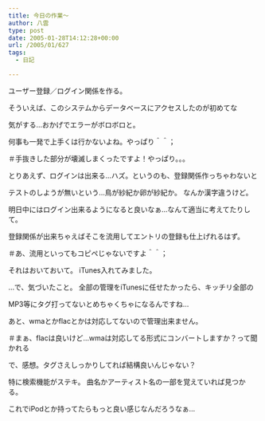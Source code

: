 ```yaml
---
title: 今日の作業～
author: 八雲
type: post
date: 2005-01-28T14:12:28+00:00
url: /2005/01/627
tags:
  - 日記

---
```

ユーザー登録／ログイン関係を作る。
  
そういえば、このシステムからデータベースにアクセスしたのが初めてな
  
気がする…おかげでエラーがボロボロと。
  
何事も一発で上手くは行かないよね。やっぱり＾＾；
  
＃手抜きした部分が壊滅しまくったですよ！やっぱり。。。

とりあえず、ログインは出来る…ハズ。というのも、登録関係作っちゃわないと
  
テストのしようが無いという…鳥が紗紀か卵が紗紀か。 なんか漢字違うけど。
  
明日中にはログイン出来るようになると良いなぁ…なんて適当に考えてたりして。
  
登録関係が出来ちゃえばそこを流用してエントリの登録も仕上げれるはず。
  
＃あ、流用といってもコピペじゃないですよ＾＾；

それはおいておいて。 iTunes入れてみました。
  
…で、気づいたこと。 全部の管理をiTunesに任せたかったら、キッチリ全部の
  
MP3等にタグ打ってないとめちゃくちゃになるんですね…
  
あと、wmaとかflacとかは対応してないので管理出来ません。
  
＃まぁ、flacは良いけど…wmaは対応してる形式にコンバートしますか？って聞かれる

で、感想。タグさえしっかりしてれば結構良いんじゃない？
  
特に検索機能がステキ。 曲名かアーティスト名の一部を覚えていれば見つかる。
  
これでiPodとか持ってたらもっと良い感じなんだろうなぁ…
